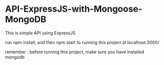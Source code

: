 # API-ExpressJS-with-Mongoose-MongoDB
This is simple API using ExpressJS

run npm install;
and then npm start to running this project at localhost:3000/

remember : before running this project, make sure you have installed mongodb
